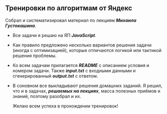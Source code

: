 ## Тренировки по алгоритмам от Яндекс
Собрал и систематизировал материал по лекциям **_Михаила Густокашина_**.

- Все задачи я решаю на ЯП **_JavaScript_**.
- Как правило предложено несколько вариантов решения задачи (иногда с оптимизацией), которые отличаются логикой или тактикой решения проблемы.
- Ко всем задачам прилагается **_README_** с описанием условия и номером задачи. Также **_input.txt_** с входными данными и сгенерированный **_output.txt_** с ответом.
- В соновном все выкладывают решения домашних заданий. Я решил, что и в задачах, **_решаемых на лекциях_**, масса полезных приёмов и знаний, поэтому разобрал и их.

   Желаю всем успеха в прохождении тренировок!
